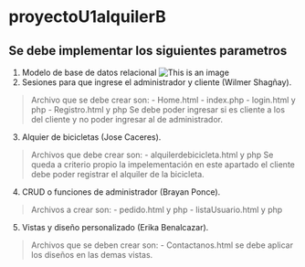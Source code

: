 # proyectoU1alquilerB
## Se debe implementar los siguientes parametros
1. Modelo de base de datos relacional
  ![This is an image](https://raw.githubusercontent.com/bsponce1/proyectoU1alquilerB/main/modelo-base-de-datos.png)
2. Sesiones para que ingrese el administrador y cliente (Wilmer Shagñay).
  > Archivo que se debe crear son: 
    - Home.html
    - index.php
    - login.html y php
    - Registro.html y php
  Se debe poder ingresar si es cliente a los del cliente y no poder ingresar al de administrador.
 3. Alquier de bicicletas (Jose Caceres).
  > Archivos que debe crear son:
    - alquilerdebicicleta.html y php
  Se queda a criterio propio la impelementación en este apartado el cliente debe poder registrar el alquiler de la bicicleta.
 4. CRUD o funciones de administrador (Brayan Ponce).
  > Archivos a crear son:
    - pedido.html y php
    - listaUsuario.html y php 
 5. Vistas y diseño personalizado (Erika Benalcazar).
  > Archivos que se deben crear son:
    - Contactanos.html
  se debe aplicar los diseños en las demas vistas.
